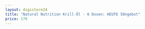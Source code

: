 ```yaml
---
layout: digistore24
title: "Natural Nutrition Krill-Öl - 6 Dosen: HEUTE 50ngebot"
price: 179
---
```

